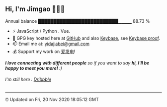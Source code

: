 
<h2>Hi, I'm Jimgao 👋👨‍💻</h2>

Annual balance    ██████████████████████████▁▁▁▁   88.73 %

- ⚡ JavaScript / Python . Vue.
- 🔑 GPG key hosted here at [GitHub](https://github.com/tianheg.gpg) and also [Keybase](https://keybase.io/yidajiabei/pgp_keys.asc), see [Keybase proof](https://gist.github.com/tianheg/1ce40c3e06eddab6bc72b87cc26ec067).
- 📫 Email me at: [yidajiabei@gmail.com](mailto:yidajiabei@gmail.com)
- 💰 Support my work on [爱发电](https://afdian.net/@yidajiabei)!

<em><b>I love connecting with different people</b> so if you want to say <b>hi, I'll be happy to meet you more!</b> :)</em>

###### I'm still here : [Dribbble](https://dribbble.com/tianheg)

---

⏰ Updated on Fri, 20 Nov 2020 18:05:12 GMT
